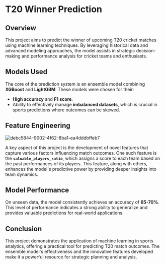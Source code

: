 # T20 Winner Prediction

## Overview
This project aims to predict the winner of upcoming T20 cricket matches using machine learning techniques. By leveraging historical data and advanced modeling approaches, the model assists in strategic decision-making and performance analysis for cricket teams and enthusiasts.

## Models Used
The core of the prediction system is an ensemble model combining **XGBoost** and **LightGBM**. These models were chosen for their:

- **High accuracy** and **F1 score**.
- Ability to effectively manage **imbalanced datasets**, which is crucial in sports predictions where outcomes can be skewed.

## Feature Engineering
![debc5844-9002-4f62-8ba1-ea4dddbffeb7](https://github.com/user-attachments/assets/08da708a-46d6-4678-b28f-5d1283105685)

A key aspect of this project is the development of novel features that capture various factors influencing match outcomes. One such feature is the **`valuable_players_ratio`**, which assigns a score to each team based on the past performances of its players. This feature, along with others, enhances the model's predictive power by providing deeper insights into team dynamics.

## Model Performance
On unseen data, the model consistently achieves an accuracy of **65-70%**. This level of performance indicates a strong ability to generalize and provides valuable predictions for real-world applications.

## Conclusion
This project demonstrates the application of machine learning in sports analytics, offering a practical tool for predicting T20 match outcomes. The ensemble model's effectiveness and the innovative features developed make it a powerful resource for strategic planning and analysis.
